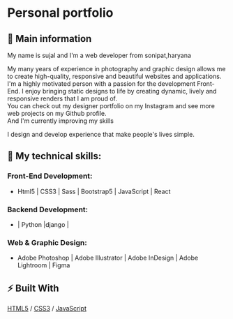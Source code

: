 # Personal portfolio 

## 🦉 Main information

My name is sujal and I'm a web developer from sonipat,haryana

My many years of experience in photography and graphic design allows me to create high-quality, responsive and beautiful websites and applications.\
I'm a highly motivated person with a passion for the development Front-End. I enjoy bringing static designs to life by creating dynamic, lively and responsive renders that I am proud of.\
You can check out my designer portfolio on my Instagram and see more web projects on my Github profile.\
And I'm currently improving my skills 

I design and develop experience that make people's lives simple.

## 🦊 My technical skills: 

### Front-End Development:
- Html5 | CSS3 | Sass | Bootstrap5 | JavaScript | React 

### Backend Development:
-  | Python |django |

### Web & Graphic Design: 
- Adobe Photoshop | Adobe Illustrator | Adobe InDesign | Adobe Lightroom | Figma








## ⚡ Built With
[HTML5](https://www.w3schools.com/html/) / [CSS3](https://www.w3schools.com/css/) / [JavaScript](https://www.w3schools.com/js/)
